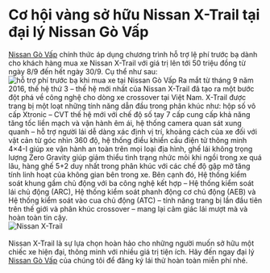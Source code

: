 # Cơ hội vàng sở hữu Nissan X-Trail tại đại lý Nissan Gò Vấp
<a href="http://www.nissan-govap.com">Nissan Gò Vấp</a> chính thức áp dụng chương trình hỗ trợ lệ phí trước bạ dành cho khách hàng mua xe Nissan X-Trail với giá trị lên tới 50 triệu đồng từ ngày 8/9 đến hết ngày 30/9. Cụ thể như sau:
<img src="http://www.nissan.com.vn/wp-content/uploads/2017/09/xtrail-phi-truoc-ba.png" alt="hỗ trợ phí trước bạ khi mua xe tại Nissan Gò Vấp">
Ra mắt từ tháng 9 năm 2016, thế hệ thứ 3 – thế hệ mới nhất của Nissan X-Trail đã tạo ra một bước đột phá về công nghệ cho dòng xe crossover tại Việt Nam. X-Trail được trang bị một loạt những tính năng dẫn đầu trong phân khúc như: hộp số vô cấp Xtronic – CVT thế hệ mới với chế độ số tay 7 cấp cung cấp khả năng tăng tốc liền mạch và vận hành êm ái, hệ thống camera quan sát xung quanh – hỗ trợ người lái dễ dàng xác định vị trí, khoảng cách của xe đối với vật cản từ góc nhìn 360 độ, hệ thống điều khiển cầu điện tử thông minh 4×4-I giúp xe vận hành an toàn trên mọi loại địa hình, ghế lái không trọng lượng Zero Gravity giúp giảm thiểu tình trạng nhức mỏi khi ngồi trong xe quá lâu, hàng ghế 5+2 duy nhất trong phân khúc với các chế độ gập mở tăng tính linh hoạt của không gian bên trong xe. Bên cạnh đó, Hệ thống kiểm soát khung gầm chủ động với ba công nghệ kết hợp – Hệ thống kiểm soát lái chủ động (ARC), Hệ thống kiểm soát phanh động cơ chủ động (AEB) và Hệ thống kiểm soát vào cua chủ động (ATC) – tính năng trang bị lần đầu tiên trên thế giới và phân khúc crossover – mang lại cảm giác lái mượt mà và hoàn toàn tin cậy.
<img src="http://www.nissan.com.vn/wp-content/uploads/2017/09/xtrail-phi-truoc-ba-1-720x487.jpg" alt="Nissan X-Trail" style="max-width:100%;display: block;margin: 0 auto;"><br/>
Nissan X-Trail là sự lựa chọn hoàn hảo cho những người muốn sở hữu một chiếc xe hiện đại, thông minh với nhiều giá trị tiện ích. Hãy đến ngay đại lý <a href="http://giaxenissan.vn">Nissan Gò Vấp</a> của chúng tôi để đăng ký lái thử hoàn toàn miễn phí nhé.
